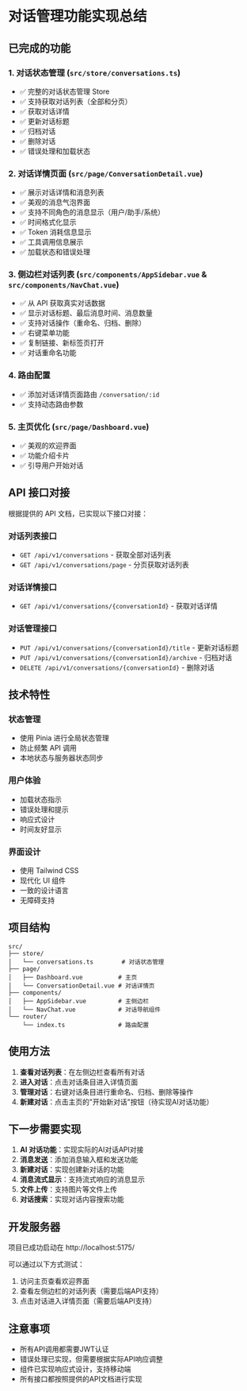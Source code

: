 # 对话管理功能实现总结

## 已完成的功能

### 1. 对话状态管理 (`src/store/conversations.ts`)
- ✅ 完整的对话状态管理 Store
- ✅ 支持获取对话列表（全部和分页）
- ✅ 获取对话详情
- ✅ 更新对话标题
- ✅ 归档对话
- ✅ 删除对话
- ✅ 错误处理和加载状态

### 2. 对话详情页面 (`src/page/ConversationDetail.vue`)
- ✅ 展示对话详情和消息列表
- ✅ 美观的消息气泡界面
- ✅ 支持不同角色的消息显示（用户/助手/系统）
- ✅ 时间格式化显示
- ✅ Token 消耗信息显示
- ✅ 工具调用信息展示
- ✅ 加载状态和错误处理

### 3. 侧边栏对话列表 (`src/components/AppSidebar.vue` & `src/components/NavChat.vue`)
- ✅ 从 API 获取真实对话数据
- ✅ 显示对话标题、最后消息时间、消息数量
- ✅ 支持对话操作（重命名、归档、删除）
- ✅ 右键菜单功能
- ✅ 复制链接、新标签页打开
- ✅ 对话重命名功能

### 4. 路由配置
- ✅ 添加对话详情页面路由 `/conversation/:id`
- ✅ 支持动态路由参数

### 5. 主页优化 (`src/page/Dashboard.vue`)
- ✅ 美观的欢迎界面
- ✅ 功能介绍卡片
- ✅ 引导用户开始对话

## API 接口对接

根据提供的 API 文档，已实现以下接口对接：

### 对话列表接口
- `GET /api/v1/conversations` - 获取全部对话列表
- `GET /api/v1/conversations/page` - 分页获取对话列表

### 对话详情接口
- `GET /api/v1/conversations/{conversationId}` - 获取对话详情

### 对话管理接口
- `PUT /api/v1/conversations/{conversationId}/title` - 更新对话标题
- `PUT /api/v1/conversations/{conversationId}/archive` - 归档对话
- `DELETE /api/v1/conversations/{conversationId}` - 删除对话

## 技术特性

### 状态管理
- 使用 Pinia 进行全局状态管理
- 防止频繁 API 调用
- 本地状态与服务器状态同步

### 用户体验
- 加载状态指示
- 错误处理和提示
- 响应式设计
- 时间友好显示

### 界面设计
- 使用 Tailwind CSS
- 现代化 UI 组件
- 一致的设计语言
- 无障碍支持

## 项目结构

```
src/
├── store/
│   └── conversations.ts        # 对话状态管理
├── page/
│   ├── Dashboard.vue          # 主页
│   └── ConversationDetail.vue # 对话详情页
├── components/
│   ├── AppSidebar.vue         # 主侧边栏
│   └── NavChat.vue            # 对话导航组件
└── router/
    └── index.ts               # 路由配置
```

## 使用方法

1. **查看对话列表**：在左侧边栏查看所有对话
2. **进入对话**：点击对话条目进入详情页面
3. **管理对话**：右键对话条目进行重命名、归档、删除等操作
4. **新建对话**：点击主页的"开始新对话"按钮（待实现AI对话功能）

## 下一步需要实现

1. **AI 对话功能**：实现实际的AI对话API对接
2. **消息发送**：添加消息输入框和发送功能
3. **新建对话**：实现创建新对话的功能
4. **消息流式显示**：支持流式响应的消息显示
5. **文件上传**：支持图片等文件上传
6. **对话搜索**：实现对话内容搜索功能

## 开发服务器

项目已成功启动在 http://localhost:5175/

可以通过以下方式测试：
1. 访问主页查看欢迎界面
2. 查看左侧边栏的对话列表（需要后端API支持）
3. 点击对话进入详情页面（需要后端API支持）

## 注意事项

- 所有API调用都需要JWT认证
- 错误处理已实现，但需要根据实际API响应调整
- 组件已实现响应式设计，支持移动端
- 所有接口都按照提供的API文档进行实现
